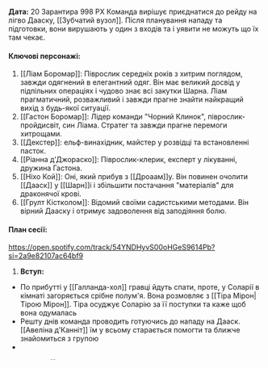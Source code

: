 **Дата:** 20 Зарантира 998 РХ
Команда вирішує приєднатися до рейду на лігво Дааску, [[Зубчатий вузол]]. Після планування нападу та підготовки, вони вирушають у один з входів та і уявити не можуть що їх там чекає.

#### **Ключові персонажі:**
1. [[Ліам Боромар]]: Піврослик середніх років з хитрим поглядом, завжди одягнений в елегантний одяг. Він має великий досвід у підпільних операціях і чудово знає всі закутки Шарна. Ліам прагматичний, розважливий і завжди прагне знайти найкращий вихід з будь-якої ситуації.
2. [[Гастон Боромар]]: Лідер команди "Чорний Клинок", піврослик-пройдисвіт, син Ліама. Стратег та завжди прагне перемоги хитрощами.
3. [[Декстер]]: ельф-винахідник, майстер у розвідці та встановленні пасток.
4. [[Ріанна д'Джораско]]: Піврослик-клерик, експерт у лікуванні, дружина Гастона.
5. [[Ніхо Кой]]: Оні, який прибув з [[Дроаам]]у. Він повинен очолити [[Дааск]] у [[Шарн]]і і збільшити постачання "матеріалів" для драконячої крові.
6. [[Грулт Кістколом]]: Відомий своїми садистськими методами. Він вірний Дааску і отримує задоволення від заподіяння болю.
#### **План сесії:**  
https://open.spotify.com/track/54YNDHyvS00oHGeS9614Pb?si=2a9e82107ac64bf9
1. **Вступ:**
- По прибутті у [[Галланда-хол]] гравці йдуть спати, проте, у Соларії в кімнаті загоряється срібне полум'я. Вона розмовляє з [[Тіра Мірон|Тірою Мірон]]. Тіра осуджує Соларію за її поступки та каже щоб вона одумалась
- Решту днів команда проводить готуючись до нападу на Дааск. [[Авеліна д'Канніт]] їм у всьому старається помогти та ближче знайомиться з групою
- 

2. **Рейд на [[Зубчатий вузол]]**
3. **Повернення назад**
- Якщо [[Авеліна д'Канніт]] врятована вона дякує за свій порятунок та каже що зробить для команди Залізного Захисника.
- Якщо команда вирішить прочитати запис Аарена за допомогою машини, вони побачать таку сцену. У кабінеті Аарен стоїть перед дзеркалом і каже що все вийде. Ідучи по білих мармурових коридорах у Руни болить голова. Вона впевнена що була тут. У кімнаті зібрались 3 людей: Аарен, сивоволосий напівельф [[Кріліум Макар]] та орчиха [[Разубель]]. Аарен каже, що радий, що всі тут зібрались та каже: "Ви ризикуєте приєднюючись до цього проекту, дім Канніт буде на вас полювати, я даю вам шанс востаннє передумати. Якщо ви всі погоджуєтесь тоді я б хотів без зволікань приступити...". Проте Кріліум перебиває: "Ми ж зможемо бачитись з сім'ями? Бо у мене з дня на день повинна народитись онучка". "Звісно проте говорити хоч щось про проект заборонено. Нам всім буде вживлена голка, магічний імплант. Вона активуватиметься під час того як ви покидаєте лабораторію, та спрацює як тільки ви згадаєте щось за проект". "А ці твої записи що ти робиш?" "не переживайте, вони не покинуть лабораторію як і я до кінця проекту". Аарен дивиться схеми та малюнки, розкидані по столу. Серед них є незрозумілі креслення механічної голови з магічними символами і малюнок людського серця з дивними енергетичними лініями.
- Соларія приходить в церкву показуючи маску Ніхо Коя. За це її нагороджують Ring of Truth Telling та дають звання тампільєра леді Соларії.